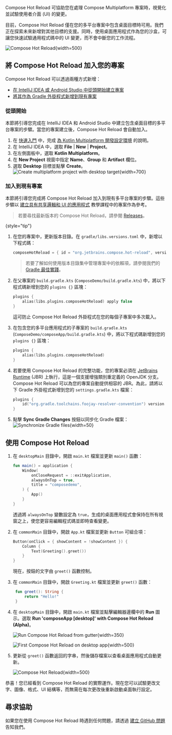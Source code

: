 [//]: # (title: Compose Hot Reload)

<primary-label ref="alpha"/>

Compose Hot Reload 可協助您在處理 Compose Multiplatform 專案時，視覺化並試驗使用者介面 (UI) 的變更。

目前，Compose Hot Reload 僅在您的多平台專案中包含桌面目標時可用。我們正在探索未來新增對其他目標的支援。同時，使用桌面應用程式作為您的沙盒，可讓您快速試驗通用程式碼中的 UI 變更，而不會中斷您的工作流程。

![Compose Hot Reload](compose-hot-reload.gif){width=500}

## 將 Compose Hot Reload 加入您的專案

Compose Hot Reload 可以透過兩種方式新增：

* [在 IntelliJ IDEA 或 Android Studio 中從頭開始建立專案](#from-scratch)
* [將其作為 Gradle 外掛程式新增到現有專案](#to-an-existing-project)

### 從頭開始

本節將引導您完成在 IntelliJ IDEA 和 Android Studio 中建立包含桌面目標的多平台專案的步驟。當您的專案建立後，Compose Hot Reload 會自動加入。

1. 在 [快速入門](quickstart.md) 中，完成 [為 Kotlin Multiplatform 開發設定環境](quickstart.md#set-up-the-environment) 的說明。
2. 在 IntelliJ IDEA 中，選取 **File** | **New** | **Project**。
3. 在左側面板中，選取 **Kotlin Multiplatform**。
4. 在 **New Project** 視窗中指定 **Name**、**Group** 和 **Artifact** 欄位。
5. 選取 **Desktop** 目標並點擊 **Create**。
   ![Create multiplatform project with desktop target](create-desktop-project.png){width=700}

### 加入到現有專案

本節將引導您完成將 Compose Hot Reload 加入到現有多平台專案的步驟。這些步驟以 [建立具有共享邏輯和 UI 的應用程式](compose-multiplatform-create-first-app.md) 教學課程中的專案作為參考。

> 若要尋找最新版本的 Compose Hot Reload，請參閱 [Releases](https://github.com/JetBrains/compose-hot-reload/releases)。
> 
{style="tip"}

1. 在您的專案中，更新版本目錄。在 `gradle/libs.versions.toml` 中，新增以下程式碼：
   ```kotlin
   composeHotReload = { id = "org.jetbrains.compose.hot-reload", version.ref = "composeHotReload"}
   ```

   > 若要了解如何使用版本目錄集中管理專案中的依賴項，請參閱我們的 [Gradle 最佳實踐](https://kotlinlang.org/gradle-best-practices.html)。

2. 在父專案的 `build.gradle.kts` (`ComposeDemo/build.gradle.kts`) 中，將以下程式碼新增到您的 `plugins {}` 區塊：
   ```kotlin
   plugins {
       alias(libs.plugins.composeHotReload) apply false
   }
   ```
   這可防止 Compose Hot Reload 外掛程式在您的每個子專案中多次載入。

3. 在包含您的多平台應用程式的子專案的 `build.gradle.kts` (`ComposeDemo/composeApp/build.gradle.kts`) 中，將以下程式碼新增到您的 `plugins {}` 區塊：
   ```kotlin
   plugins { 
       alias(libs.plugins.composeHotReload)
   }
   ```

4. 若要使用 Compose Hot Reload 的完整功能，您的專案必須在 [JetBrains Runtime](https://github.com/JetBrains/JetBrainsRuntime) (JBR) 上執行，這是一個支援增強類別重定義的 OpenJDK 分支。
   Compose Hot Reload 可以為您的專案自動提供相容的 JBR。為此，請將以下 Gradle 外掛程式新增到您的 `settings.gradle.kts` 檔案：

   ```kotlin
   plugins {
       id("org.gradle.toolchains.foojay-resolver-convention") version "%foojayResolverConventionVersion%"
   }
   ```

5. 點擊 **Sync Gradle Changes** 按鈕以同步化 Gradle 檔案： ![Synchronize Gradle files](gradle-sync.png){width=50}

## 使用 Compose Hot Reload

1. 在 `desktopMain` 目錄中，開啟 `main.kt` 檔案並更新 `main()` 函數：
   ```kotlin
   fun main() = application {
       Window(
           onCloseRequest = ::exitApplication,
           alwaysOnTop = true,
           title = "composedemo",
       ) {
           App()
       }
   }
   ```
   透過將 `alwaysOnTop` 變數設定為 `true`，生成的桌面應用程式會保持在所有視窗之上，使您更容易編輯程式碼並即時查看變更。

2. 在 `commonMain` 目錄中，開啟 `App.kt` 檔案並更新 `Button` 可組合項：
   ```kotlin
   Button(onClick = { showContent = !showContent }) {
       Column {
           Text(Greeting().greet())
       }
   }
   ```
   現在，按鈕的文字由 `greet()` 函數控制。

3. 在 `commonMain` 目錄中，開啟 `Greeting.kt` 檔案並更新 `greet()` 函數：
   ```kotlin
    fun greet(): String {
        return "Hello!"
    }
   ```

4. 在 `desktopMain` 目錄中，開啟 `main.kt` 檔案並點擊編輯器邊欄中的 **Run** 圖示。選取 **Run 'composeApp [desktop]' with Compose Hot Reload (Alpha)**。

    ![Run Compose Hot Reload from gutter](compose-hot-reload-gutter-run.png){width=350}

    ![First Compose Hot Reload on desktop app](compose-hot-reload-hello.png){width=500}

5. 更新從 `greet()` 函數返回的字串，然後儲存檔案以查看桌面應用程式自動更新。

   ![Compose Hot Reload](compose-hot-reload.gif){width=500}

恭喜！您已經看到 Compose Hot Reload 的實際運作。現在您可以試驗更改文字、圖像、格式、UI 結構等，而無需在每次更改後重新啟動桌面執行設定。

## 尋求協助

如果您在使用 Compose Hot Reload 時遇到任何問題，請透過 [建立 GitHub 問題](https://github.com/JetBrains/compose-hot-reload/issues) 告知我們。